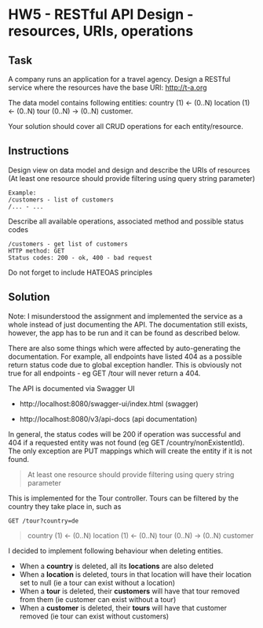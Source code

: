 # HW5 - RESTful API Design - resources, URIs, operations

## Task

A company runs an application for a travel agency. Design a RESTful service where the resources have the base URI: http://t-a.org

The data model contains following entities: country (1) ← (0..N) location (1) ← (0..N) tour (0..N) → (0..N) customer.

Your solution should cover all CRUD operations for each entity/resource.

## Instructions

Design view on data model and design and describe the URIs of resources (At least one resource should provide filtering using query string parameter)
```
Example:
/customers - list of customers
/... - ...
```
Describe all available operations, associated method and possible status codes
```
/customers - get list of customers
HTTP method: GET
Status codes: 200 - ok, 400 - bad request
```
Do not forget to include HATEOAS principles

## Solution

Note: I misunderstood the assignment and implemented the service as a whole instead of just documenting the API.
The documentation still exists, however, the app has to be run and it can be found as described below.

There are also some things which were affected by auto-generating the documentation.
For example, all endpoints have listed 404 as a possible return status code due to global exception handler.
This is obviously not true for all endpoints - eg GET /tour will never return a 404. 

The API is documented via Swagger UI
 
 * http://localhost:8080/swagger-ui/index.html (swagger)

 * http://localhost:8080/v3/api-docs (api documentation)
 
In general, the status codes will be 200 if operation was successful and 404 if a requested entity was not found (eg GET /country/nonExistentId). 
The only exception are PUT mappings which will create the entity if it is not found.

>At least one resource should provide filtering using query string parameter

This is implemented for the Tour controller. Tours can be filtered by the country they take place in, such as

```GET /tour?country=de```

>country (1) ← (0..N) location (1) ← (0..N) tour (0..N) → (0..N) customer

I decided to implement following behaviour when deleting entities.

* When a **country** is deleted, all its **locations** are also deleted
* When a **location** is deleted, tours in that location will have their location set to null (ie a tour can exist without a location)
* When a **tour** is deleted, their **customers** will have that tour removed from them (ie customer can exist without a tour)
* When a **customer** is deleted, their **tours** will have that customer removed (ie tour can exist without customers)



 
 
